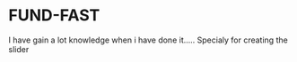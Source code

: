 # FUND-FAST

I have gain a lot knowledge when i have done it.....
Specialy for creating the slider 
